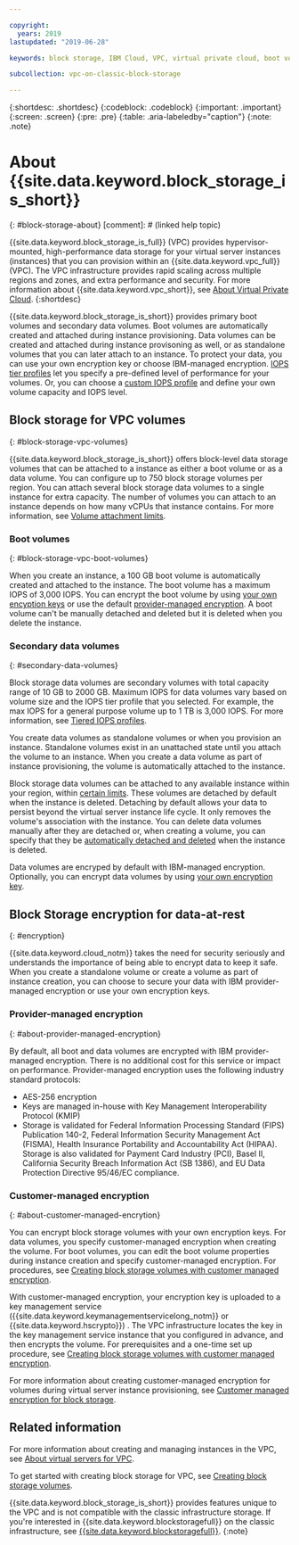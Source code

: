 ```yaml
---

copyright:
  years: 2019
lastupdated: "2019-06-28"

keywords: block storage, IBM Cloud, VPC, virtual private cloud, boot volume, data volume, volume, data storage, virtual server instance, instance, IOPS, HPCS, Key Protect

subcollection: vpc-on-classic-block-storage

---
```

{:shortdesc: .shortdesc}
{:codeblock: .codeblock}
{:important: .important}
{:screen: .screen}
{:pre: .pre}
{:table: .aria-labeledby="caption"}
{:note: .note}

# About {{site.data.keyword.block_storage_is_short}}
{: #block-storage-about}
[comment]: # (linked help topic)

{{site.data.keyword.block_storage_is_full}} (VPC) provides hypervisor-mounted, high-performance data storage for your virtual server instances (instances) that you can provision within an {{site.data.keyword.vpc_full}} (VPC). The VPC infrastructure provides rapid scaling across multiple regions and zones, and extra performance and security. For more information about {{site.data.keyword.vpc_short}}, see [About Virtual Private Cloud](/docs/vpc-on-classic?topic=vpc-on-classic-about).
{:shortdesc}

{{site.data.keyword.block_storage_is_short}} provides primary boot volumes and secondary data volumes. Boot volumes are automatically created and attached during instance provisioning. Data volumes can be created and attached during instance provisoning as well, or as standalone volumes that you can later attach to an instance. To protect your data, you can use your own encryption key or choose IBM-managed encryption. [IOPS tier profiles](/docs/vpc-on-classic-block-storage?topic=vpc-on-classic-block-storage-block-storage-profiles#tiers) let you specify a pre-defined level of performance for your volumes. Or, you can choose a [custom IOPS profile](/docs/vpc-on-classic-block-storage?topic=vpc-on-classic-block-storage-block-storage-profiles#custom) and define your own volume capacity and IOPS level.

## Block storage for VPC volumes
{: #block-storage-vpc-volumes}

{{site.data.keyword.block_storage_is_short}} offers block-level data storage volumes that can be attached to a instance as either a boot volume or as a data volume. You can configure up to 750 block storage volumes per region. You can attach several block storage data volumes to a single instance for extra capacity. The number of volumes you can attach to an instance depends on how many vCPUs that instance contains. For more information, see [Volume attachment limits](/docs/vpc-on-classic-block-storage?topic=vpc-on-classic-block-storage-attaching-block-storage#vol-attach-limits).

### Boot volumes
{: #block-storage-vpc-boot-volumes}

When you create an instance, a 100 GB boot volume is automatically created and attached to the instance. The boot volume has a maximum IOPS of 3,000 IOPS. You can encrypt the boot volume by using [your own encyption keys](#about-customer-managed-encrytion) or use the default [provider-managed encryption](#about-provider-managed-encryption). A boot volume can't be manually detached and deleted but it is deleted when you delete the instance.

### Secondary data volumes
{: #secondary-data-volumes}

Block storage data volumes are secondary volumes with total capacity range of 10 GB to 2000 GB. Maximum IOPS for data volumes vary based on volume size and the IOPS tier profile that you selected. For example, the max IOPS for a general purpose volume up to 1 TB is 3,000 IOPS. For more information, see [Tiered IOPS profiles](/docs/vpc-on-classic-block-storage?topic=vpc-on-classic-block-storage-block-storage-profiles#tiers).

You create data volumes as standalone volumes or when you provision an instance. Standalone volumes exist in an unattached state until you attach the volume to an instance. When you create a data volume as part of instance provisioning, the volume is automatically attached to the instance.  

Block storage data volumes can be attached to any available instance within your region, within [certain limits](/docs/vpc-on-classic-block-storage?topic=vpc-on-classic-block-storage-attaching-block-storage#vol-attach-limits). These volumes are detached by default when the instance is deleted. Detaching by default allows your data to persist beyond the virtual server instance life cycle. It only removes the volume's association with the instance. You can delete data volumes manually after they are detached or, when creating a volume, you can specify that they be [automatically detached and deleted](/docs/vpc-on-classic-block-storage?topic=vpc-on-classic-block-storage-managing-block-storage#auto-delete) when the instance is deleted.

Data volumes are encryped by default with IBM-managed encryption. Optionally, you can encrypt data volumes by using [your own encryption key](#about-customer-managed-encrytion).

## Block Storage encryption for data-at-rest
{: #encryption}

{{site.data.keyword.cloud_notm}} takes the need for security seriously and understands the importance of being able to encrypt data to keep it safe. When you create a standalone volume or create a volume as part of instance creation, you can choose to secure your data with IBM provider-managed encryption or use your own encryption keys.  

### Provider-managed encryption
{: #about-provider-managed-encryption}

By default, all boot and data volumes are encrypted with IBM provider-managed encryption. There is no additional cost for this service or impact on performance. Provider-managed encryption uses the following industry standard protocols:

* AES-256 encryption
* Keys are managed in-house with Key Management Interoperability Protocol (KMIP)
* Storage is validated for Federal Information Processing Standard (FIPS) Publication 140-2, Federal Information Security Management Act (FISMA), Health Insurance Portability and Accountability Act (HIPAA). Storage is also validated for Payment Card Industry (PCI), Basel II, California Security Breach Information Act (SB 1386), and EU Data Protection Directive 95/46/EC compliance.

### Customer-managed encryption
{: #about-customer-managed-encrytion}

You can encrypt block storage volumes with your own encryption keys. For data volumes, you specify customer-managed encryption when creating the volume. For boot volumes, you can edit the boot volume properties during instance creation and specify customer-managed encryption. For procedures, see [Creating block storage volumes with customer managed encryption](/docs/vpc-on-classic-block-storage?topic=vpc-on-classic-block-storage-block-storage-encryption).

With customer-managed encryption, your encryption key is uploaded to a key management service ({{site.data.keyword.keymanagementservicelong_notm}} or {{site.data.keyword.hscrypto}}) . The VPC infrastructure locates the key in the key management service instance that you configured in advance, and then encrypts the volume. For prerequisites and a one-time set up procedure, see [Creating block storage volumes with customer managed encryption](/docs/vpc-on-classic-block-storage?topic=vpc-on-classic-block-storage-block-storage-encryption).

For more information about creating customer-managed encryption for volumes during virtual server instance provisioning, see [Customer managed encryption for block storage](/docs/vpc-on-classic-vsi?topic=vpc-on-classic-vsi-storage#customer-managed-encryption-keys).

## Related information

For more information about creating and managing instances in the VPC, see [About virtual servers for VPC](/docs/vpc-on-classic-vsi?topic=vpc-on-classic-vsi-virtual-private-cloud#virtual-private-cloud).

To get started with creating block storage for VPC, see [Creating block storage volumes](/docs/vpc-on-classic-block-storage?topic=vpc-on-classic-block-storage-creating-block-storage#creating-block-storage).

{{site.data.keyword.block_storage_is_short}} provides features unique to the VPC and is not compatible with the classic infrastructure storage. If you're interested in {{site.data.keyword.blockstoragefull}} on the classic infrastructure, see [{{site.data.keyword.blockstoragefull}}](/docs/infrastructure/BlockStorage?topic=BlockStorage-About).
{:note}

